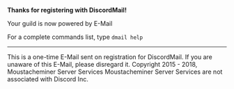 **Thanks for registering with DiscordMail!**

Your guild is now powered by E-Mail

For a complete commands list, type `dmail help`

__                                                                                                                    __

This is a one-time E-Mail sent on registration for DiscordMail.
If you are unaware of this E-Mail, please disregard it.
Copyright 2015 - 2018, Moustacheminer Server Services
Moustacheminer Server Services are not associated with Discord Inc.